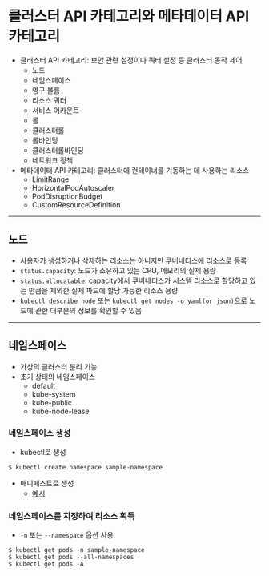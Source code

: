 # 클러스터 API 카테고리와 메타데이터 API 카테고리

- 클러스터 API 카테고리: 보안 관련 설정이나 쿼터 설정 등 클러스터 동작 제어
  - 노드
  - 네임스페이스
  - 영구 볼륨
  - 리소스 쿼터
  - 서비스 어카운트
  - 롤
  - 클러스터롤
  - 롤바인딩
  - 클러스터롤바인딩
  - 네트워크 정책
- 메타데이터 API 카테고리: 클러스터에 컨테이너를 기동하는 데 사용하는 리소스
  - LimitRange
  - HorizontalPodAutoscaler
  - PodDisruptionBudget
  - CustomResourceDefinition

---

## 노드

- 사용자가 생성하거나 삭제하는 리소스는 아니지만 쿠버네티스에 리소스로 등록
- `status.capacity`: 노드가 소유하고 있는 CPU, 메모리의 실제 용량
- `status.allocatable`: capacity에서 쿠버네티스가 시스템 리소스로 할당하고 있는 만큼을 제외한 실제 파드에 할당 가능한 리소스 용량
- `kubectl describe node` 또는 `kubectl get nodes -o yaml(or json)`으로 노드에 관한 대부분의 정보를 확인할 수 있음

---

## 네임스페이스

- 가상의 클러스터 분리 기능
- 초기 상태의 네임스페이스
  - default
  - kube-system
  - kube-public
  - kube-node-lease

### 네임스페이스 생성

- kubectl로 생성
```shell
$ kubectl create namespace sample-namespace
```
- 매니페스트로 생성
  - [예시](./sample-namespace.yaml)

### 네임스페이스를 지정하여 리소스 획득

- `-n` 또는 `--namespace` 옵션 사용
```shell
$ kubectl get pods -n sample-namespace
$ kubectl get pods --all-namespaces
$ kubectl get pods -A
```